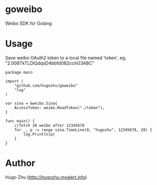 goweibo
=======

Weibo SDK for Golang

# Usage

Save weibo OAuth2 token to a local file named 'token', eg. "2.008TkTLDIQdqsD4bbfd082cchG3ABC"

```
package main

import (
    "github.com/hugozhu/goweibo"
    "log"
)

var sina = &weibo.Sina{
    AccessToken: weibo.ReadToken("./token"),
}

func main() {
    //fetch 20 weibo after 12345678
    for _, p := range sina.TimeLine(0, "hugozhu", 12345678, 20) {
        log.Println(p)
    }
}
```

# Author

Hugo Zhu (http://hugozhu.myalert.info)